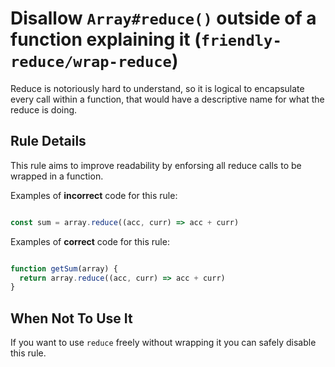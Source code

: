 # Disallow `Array#reduce()` outside of a function explaining it (`friendly-reduce/wrap-reduce`)

<!-- end auto-generated rule header -->

Reduce is notoriously hard to understand, so it is logical to encapsulate every call within a function, that would have a descriptive name for what the reduce is doing.

## Rule Details

This rule aims to improve readability by enforsing all reduce calls to be wrapped in a function.

Examples of **incorrect** code for this rule:

```js

const sum = array.reduce((acc, curr) => acc + curr)

```

Examples of **correct** code for this rule:

```js

function getSum(array) {
  return array.reduce((acc, curr) => acc + curr)
}

```

## When Not To Use It

If you want to use `reduce` freely without wrapping it you can safely disable this rule.
